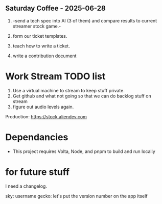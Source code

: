 

## Saturday Coffee - 2025-06-28
1. -send a tech spec into AI (3 of them) and compare results to current streamer stock game.-

3. form our ticket templates.
2. teach how to write a ticket.
4. write a contribution document



# Work Stream TODO list
1. Use a virtual machine to stream to keep stuff private.
2. Get github and what not going so that we can do backlog stuff on stream
3. figure out audio levels again.

Production: https://stock.aliendev.com




# Dependancies
* This project requires Volta, Node, and pnpm to build and run locally



# for future stuff
I need a changelog.


sky: username
gecko: let's put the version number on the app itself

